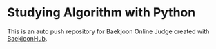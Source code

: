 # Studying Algorithm with Python
This is an auto push repository for Baekjoon Online Judge created with [BaekjoonHub](https://github.com/BaekjoonHub/BaekjoonHub).
